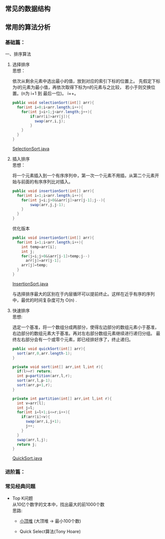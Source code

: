## 常见的数据结构


## 常用的算法分析
### 基础篇：
一、排序算法<br/>
<ol>
<li>选择排序</li>
思想：
  
  依次从剩余元素中选出最小的值，放到对应的索引下标的位置上。
  先假定下标为i的元素为最小值，再依次取得下标为n的元素与之比较，
  若小于则交换位置。(n为 i+1 到 最后一位)。 i++。
  ```java
  public void selectionSort(int[] arr){
    for(int i=0;i<arr.length;i++){
      for(int j=i+1;j<arr.length;j++){
          if(arr[i]>arr[j]){
            swap(arr,i,j);
          }      
      }
    }
  }
  
  ```
  [SelectionSort.java](https://github.com/Egnaxela/java_journey_learning/blob/master/src/com/algorithm/sort/SelectionSort.java)
<li>插入排序</li>
思想：

  将一个元素插入到一个有序序列中，第一次一个元素不用插，从第二个元素开始与前面的有序序列比对插入。
  ```java
  public void insertionSort(int[] arr){
    for(int i=1;i<arr.length;i++){
      for(int j=i;j>0&&arr[j]>arr[j-1];j--){
          swap(arr,j,j-1);      
      }
    }
  }
  ```
  
  优化版本
  ```java
  public void insertionSort(int[] arr){
    for(int i=1;i<arr.length;i++){
      int temp=arr[i];
      int j;
      for(j=i;j>0&&arr[j-1]>temp;j--)
        arr[j]=arr[j-1];
      arr[j]=temp;
    }
  }
  
  ```
  [InsertionSort.java](https://github.com/Egnaxela/java_journey_learning/blob/master/src/com/algorithm/sort/InsertionSort.java)
  
  与选择排序最大的区别在于内层循环可以提前终止。这样在近乎有序的序列中，最优的时间复杂度可为 O(n) .
  
  <li>快速排序</li>
  思想:
  
  选定一个基准，将一个数组分成两部分，使得左边部分的数组元素小于基准，右边部分的数组元素大于基准。再对左右部分数组元素继续进行递归分组。
  最终左右部分会有一个或零个元素，即已经排好序了，终止递归。
  ```java
  public void quickSort(int[] arr){
    sort(arr,0,arr.length-1);
  }
  
  private void sort(int[] arr,int l,int r){
    if(l>=r) return;
    int p=partition(arr,l,r);
    sort(arr,l,p-1);
    sort(arr,p+1,r);
  }
  
  private int partition(int[] arr,int l,int r){
    int v=arr[l];
    int j=l;
    for(int i=l+1;i<=r;i++){
      if(arr[i]<v){
        swap(arr,i,j+1);
        j++;
      }
    }
    swap(arr,l,j);
    return j;
  } 
  ```
  [QuickSort.java](https://github.com/Egnaxela/java_journey_learning/blob/master/src/com/algorithm/sort/QuickSort.java)
  
</ol>

### 进阶篇：


### 常见经典问题
<ul>
<li>Top K问题</li>
从10亿个数字的文本中，找出最大的前1000个数<br/>
思路:

<ul><li>
  
[小顶堆](http://b18d7b23.wiz03.com/share/s/2NznIz3wXkFc23YdT71GMR-R325xFI2vrAe42_axYs3kj9nX) (大顶堆 -> 最小100个数)</li>
<li>Quick Select算法(Tony Hoare)</li>
</ul>

</ul>
